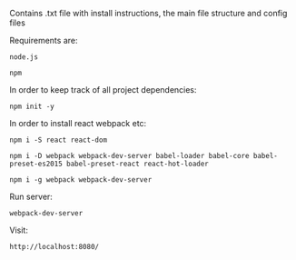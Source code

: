 Contains .txt file with install instructions, the main file structure and config files

Requirements are:

	node.js
	
	npm

In order to keep track of all project dependencies:

	npm init -y

In order to install react webpack etc:

	npm i -S react react-dom
	
	npm i -D webpack webpack-dev-server babel-loader babel-core babel-preset-es2015 babel-preset-react react-hot-loader
	
	npm i -g webpack webpack-dev-server

Run server:

	webpack-dev-server

Visit:

    http://localhost:8080/
